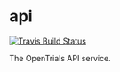# api

[![Travis Build Status](https://travis-ci.org/opentrials/api.svg?branch=master)](https://travis-ci.org/opentrials/api)

The OpenTrials API service.
